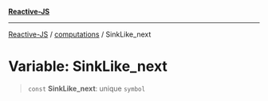[**Reactive-JS**](../../README.md)

***

[Reactive-JS](../../README.md) / [computations](../README.md) / SinkLike\_next

# Variable: SinkLike\_next

> `const` **SinkLike\_next**: unique `symbol`
